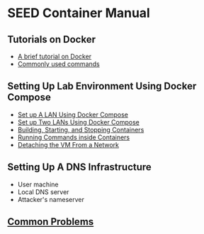 # SEED Container Manual

## Tutorials on Docker
- [A brief tutorial on Docker](./docker.md)
- [Commonly used commands](./docker-commands.md)
 

## Setting Up Lab Environment Using Docker Compose
- [Set up A LAN Using Docker Compose](./compose-onelan.md) 
- [Set up Two LANs Using Docker Compose](./compose-twolans.md) 
- [Building, Starting, and Stopping Containers](./use_compose.md) 
- [Running Commands inside Containers](./running_commands.md)
- [Detaching the VM From a Network](./detaching.md)

## Setting Up A DNS Infrastructure
- User machine
- Local DNS server 
- Attacker's nameserver

## [Common Problems](./problems.md)